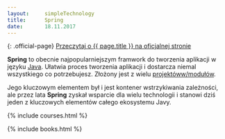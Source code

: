 ```yaml
---
layout:     simpleTechnology
title:      Spring
date:       18.11.2017
---
```


{: .official-page}
[Przeczytaj o {{ page.title }} na oficjalnej stronie](https://spring.io/)

**Spring** to obecnie najpopularniejszym framwork do tworzenia aplikacji w języku [Java](/technologie/java). Ułatwia proces tworzenia aplikacji i dostarcza niemal wszystkiego co potrzebujesz. Złożony jest z wielu [projektóww/modułów](https://spring.io/projects).

Jego kluczowym elementem był i jest kontener wstrzykiwania zależności, ale przez lata **Spring** zyskał wsparcie dla wielu technologii i stanowi dziś jeden z kluczowych elementów całego ekosystemu Javy.


{% include courses.html %}

{% include books.html %}